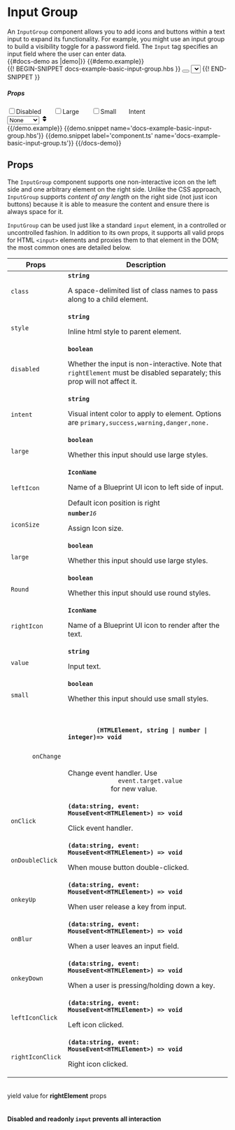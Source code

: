 # Input Group
<div class='bp3-running-text bp3-text-large'>
  An <code>InputGroup</code> component allows you to add icons and buttons within a text input to expand its functionality. For example, you might use an input group to build a visibility toggle for a password field. The <code>Input</code> tag specifies an input field where the user can enter data.
</div>
{{#docs-demo as |demo|}}
{{#demo.example}}
<div class="demo-container">
  <div class="docs-example-frame docs-example-frame-row" data-example-id="InputGroupExample">
    <div class="docs-example">
      {{! BEGIN-SNIPPET docs-example-basic-input-group.hbs }}
      <InputGroup 
        @leftIcon='filter' 
        @placeholder='Any text....'
        @disabled={{isDisabled}} 
        @large={{isLarge}} 
        @small={{isSmall}}
        @intent={{intent}} 
      >
      </InputGroup>
      <InputGroup 
        @type={{type}} 
        @placeholder='Enter your password...'
        @disabled={{isDisabled}} 
        @large={{isLarge}} 
        @small={{isSmall}} 
        @intent={{intent}} >
        <ToolTip @content={{content}} @disabled={{isDisabled}} >
          <Button @icon={{icon}} @disabled={{isDisabled}} 
          @intent="warning" @minimal="true" @onClick={{action "OnClick"}}></Button>
        </ToolTip>
      </InputGroup>
      <InputGroup 
        @leftIcon='tag' 
        @placeholder='Find tags' 
        @disabled={{isDisabled}} 
        @large={{isLarge}} 
        @small={{isSmall}}  
        @intent={{intent}} 
        @onkeyDown={{action 'onkeyDown'}}>
        <Tag @minimal=true @value={{tagValueChange}}></Tag>
      </InputGroup>
      <InputGroup 
        @placeholder='Add people or groups...' 
        @disabled={{isDisabled}} 
        @large={{isLarge}} 
        @small={{isSmall}} 
        @intent={{intent}}  
        >
        <Select @data={{data}} @type='button'    
         @selected={{selected}} 
         @minimal={{false}}
         @ButtonProps={{ButtonProps}}
         @onSelect={{action 'optionSelected' }}>
        </Select>
        </InputGroup>
      {{! END-SNIPPET }}
    </div>
    <div class="docs-example-options">
      <h5 class="bp3-heading">Props</h5>
      <label class="bp3-control bp3-switch" style='padding-right:25px'><input type="checkbox" value="on"
          onclick={{action 'disableFun' }}><span class="bp3-control-indicator"></span>Disabled</label>
      <label class="bp3-control bp3-switch" style='padding-right:25px'><input type="checkbox" value="on"><span
          class="bp3-control-indicator" onclick={{action 'largeFun' }}></span>Large</label>
      <label class="bp3-control bp3-switch" style='padding-right:25px'><input type="checkbox" value="on"><span
          class="bp3-control-indicator" onclick={{action 'smallFun' }}></span>Small</label>
       <label class="bp3-label" style="margin-top:5px">Intent
                <div class="bp3-html-select">
                  <select onchange={{action "selectIntent"}}>
                        <option label="None" value="none">None</option>
                        <option label="Primary" value="primary">Primary</option>
                        <option label="Success" value="success">Success</option>
                        <option label="Warning" value="warning">Warning</option>
                        <option label="Danger" value="danger">Danger</option>
                  </select>
                  <span icon="double-caret-vertical" class="bp3-icon bp3-icon-double-caret-vertical"><svg data-icon="double-caret-vertical" width="16" height="16" viewBox="0 0 16 16"><desc>double-caret-vertical</desc><path d="M5 7h6a1.003 1.003 0 0 0 .71-1.71l-3-3C8.53 2.11 8.28 2 8 2s-.53.11-.71.29l-3 3A1.003 1.003 0 0 0 5 7zm6 2H5a1.003 1.003 0 0 0-.71 1.71l3 3c.18.18.43.29.71.29s.53-.11.71-.29l3-3A1.003 1.003 0 0 0 11 9z" fill-rule="evenodd"></path></svg></span>
                </div>
            </label>
    </div>
  </div>
</div>
{{/demo.example}}
{{demo.snippet name='docs-example-basic-input-group.hbs'}}
{{demo.snippet label='component.ts' name='docs-example-basic-input-group.ts'}}
{{/docs-demo}}

## Props

<div class="bp3-running-text bp3-text-large"><p>The <code>InputGroup</code> component supports one non-interactive icon on the left
side and one arbitrary element on the right side. Unlike the CSS approach,
<code>InputGroup</code> supports <em>content of any length</em> on the right side (not just
icon buttons) because it is able to measure the content and ensure there is
always space for it.</p>
<p><code>InputGroup</code> can be used just like a standard <code>input</code> element, in
a controlled or uncontrolled fashion. In addition to its own props, it supports
all valid props for HTML <code>&lt;input&gt;</code> elements and proxies them to that element in
the DOM; the most common ones are detailed below.</p>
</div>

<div class="docs-modifiers-table bp3-running-text">
  <table class="bp3-html-table">
    <thead>
      <tr>
        <th>Props</th>
        <th>Description</th>
      </tr>
    </thead>
    <tbody>
      <tr>
        <td class="docs-prop-name"><code>class</code></td>
        <td class="docs-prop-details"><code
            class="docs-prop-type"><strong>string</strong><em class="docs-prop-default bp3-text-muted"></em></code>
          <div class="docs-prop-description">
            <div class="docs-section">
              <div class="bp3-running-text">
                <p>A space-delimited list of class names to pass along to a child element.</p>
              </div>
            </div>
          </div>
        </td>
      </tr>
      <tr>
        <td class="docs-prop-name"><code>style</code></td>
        <td class="docs-prop-details"><code
            class="docs-prop-type"><strong>string</strong><em class="docs-prop-default bp3-text-muted"></em></code>
          <div class="docs-prop-description">
            <div class="docs-section">
              <div class="bp3-running-text">
                <p>Inline html style to parent element.</p>
              </div>
            </div>
          </div>
        </td>
      </tr>
      <tr>
        <td class="docs-prop-name"><code>disabled</code></td>
        <td class="docs-prop-details"><code
            class="docs-prop-type"><strong>boolean</strong><em class="docs-prop-default bp3-text-muted"></em></code>
          <div class="docs-prop-description">
            <div class="docs-section">
              <div class="bp3-running-text">
                <p>Whether the input is non-interactive.
                   Note that <code>rightElement</code> must be disabled separately; this prop will not affect it.</p>
              </div>
            </div>
          </div>
        </td>
      </tr>
      <tr>
        <td class="docs-prop-name"><code>intent</code></td>
        <td class="docs-prop-details">
          <code class="docs-prop-type"><strong>string</strong><em class="docs-prop-default bp3-text-muted"></em></code>
          <div class="docs-prop-description">
            <div class="docs-section">
              <div class="bp3-running-text">
                <p>Visual intent color to apply to element. Options are
                  <code>primary,success,warning,danger,none.</code></p>
              </div>
            </div>
          </div>
        </td>
      </tr>
      <tr><td class="docs-prop-name"><code>large</code></td><td class="docs-prop-details"><code class="docs-prop-type"><strong>boolean</strong><em class="docs-prop-default bp3-text-muted"></em></code><div class="docs-prop-description"><div class="docs-section"><div class="bp3-running-text"><p>Whether this input should use large styles.</p>
</div></div></div><div class="docs-prop-tags"></div></td></tr>
      <tr>
        <td class="docs-prop-name"><code>leftIcon</code></td>
        <td class="docs-prop-details"><code
            class="docs-prop-type"><strong>IconName </strong><em class="docs-prop-default bp3-text-muted"></em></code>
          <div class="docs-prop-description">
            <div class="docs-section">
              <div class="bp3-running-text">
                <p>Name of a Blueprint UI icon to left side of input.</p>
              </div>
            </div>
          </div>
          <div class="docs-prop-tags"><span class="bp3-tag bp3-minimal"><span
                class="bp3-text-overflow-ellipsis bp3-fill">
                Default icon position is right</span></span></div>
        </td>
      </tr>
      <tr>
        <td class="docs-prop-name"><code>iconSize</code></td>
        <td class="docs-prop-details"><code
            class="docs-prop-type"><strong>number</strong><em class="docs-prop-default bp3-text-muted">16</em></code>
          <div class="docs-prop-description">
            <div class="docs-section">
              <div class="bp3-running-text">
                <p>Assign Icon size.</p>
              </div>
            </div>
          </div>
        </td>
      </tr>
      <tr>
        <td class="docs-prop-name"><code>large</code></td>
        <td class="docs-prop-details"><code
            class="docs-prop-type"><strong>boolean</strong><em class="docs-prop-default bp3-text-muted"></em></code>
          <div class="docs-prop-description">
            <div class="docs-section">
              <div class="bp3-running-text">
                <p>Whether this input should use large styles.</p>
              </div>
            </div>
          </div>
          <div class="docs-prop-tags"></div>
        </td>
      </tr>
      <tr>
        <td class="docs-prop-name"><code>Round</code></td>
        <td class="docs-prop-details"><code
            class="docs-prop-type"><strong>boolean</strong><em class="docs-prop-default bp3-text-muted"></em></code>
          <div class="docs-prop-description">
            <div class="docs-section">
              <div class="bp3-running-text">
                <p>Whether this input should use round styles.</p>
              </div>
            </div>
          </div>
          <div class="docs-prop-tags"></div>
        </td>
      </tr>
      <tr>
        <td class="docs-prop-name"><code>rightIcon</code></td>
        <td class="docs-prop-details"><code
            class="docs-prop-type"><strong>IconName</strong><em class="docs-prop-default bp3-text-muted"></em></code>
          <div class="docs-prop-description">
            <div class="docs-section">
              <div class="bp3-running-text">
                <p>Name of a Blueprint UI icon to render after the text.</p>
              </div>
            </div>
          </div>
          <div class="docs-prop-tags"></div>
        </td>
      </tr>
      <tr>
        <td class="docs-prop-name"><code>value</code></td>
        <td class="docs-prop-details"><code
            class="docs-prop-type"><strong>string</strong><em class="docs-prop-default bp3-text-muted"></em></code>
          <div class="docs-prop-description">
            <div class="docs-section">
              <div class="bp3-running-text">
                <p>Input text.</p>
              </div>
            </div>
          </div>
        </td>
      </tr>
      <tr>
        <td class="docs-prop-name"><code>small</code></td>
        <td class="docs-prop-details"><code
            class="docs-prop-type"><strong>boolean</strong><em class="docs-prop-default bp3-text-muted"></em></code>
          <div class="docs-prop-description">
            <div class="docs-section">
              <div class="bp3-running-text">
                <p>Whether this input should use small styles.</p>
              </div>
            </div>
          </div>
        </td>
      </tr>
      <tr>
  <td class="docs-prop-name">
    <code>
      onChange
    </code>
  </td>
  <td class="docs-prop-details">
    <code class="docs-prop-type">
      <strong>
        (HTMLElement, string | number | integer)=> void
      </strong>
      <em class="docs-prop-default bp3-text-muted"></em>
    </code>
    <div class="docs-prop-description">
      <div class="docs-section">
        <div class="bp3-running-text">
          <p>
            Change event handler. Use
            <code>
              event.target.value
            </code>
            for new value.
          </p>
        </div>
      </div>
    </div>
  </td>
</tr>
      <tr>
        <td class="docs-prop-name"><code>onClick</code></td>
        <td class="docs-prop-details"><code
            class="docs-prop-type"><strong>(data:string, event: MouseEvent&lt;HTMLElement&gt;) =&gt; void</strong><em class="docs-prop-default bp3-text-muted"></em></code>
          <div class="docs-prop-description">
            <div class="docs-section">
              <div class="bp3-running-text">
                <p>Click event handler.</p>
              </div>
            </div>
          </div>
        </td>
      </tr>
      <tr>
        <td class="docs-prop-name"><code>onDoubleClick</code></td>
        <td class="docs-prop-details"><code
            class="docs-prop-type"><strong>(data:string, event: MouseEvent&lt;HTMLElement&gt;) =&gt; void</strong><em class="docs-prop-default bp3-text-muted"></em></code>
          <div class="docs-prop-description">
            <div class="docs-section">
              <div class="bp3-running-text">
                <p>When mouse button double-clicked.</p>
              </div>
            </div>
          </div>
        </td>
      </tr>
      <tr>
        <td class="docs-prop-name"><code>onkeyUp</code></td>
        <td class="docs-prop-details"><code
            class="docs-prop-type"><strong>(data:string, event: MouseEvent&lt;HTMLElement&gt;) =&gt; void</strong><em class="docs-prop-default bp3-text-muted"></em></code>
          <div class="docs-prop-description">
            <div class="docs-section">
              <div class="bp3-running-text">
                <p> When user release a key from input.</p>
              </div>
            </div>
          </div>
        </td>
      </tr>
      <tr>
        <td class="docs-prop-name"><code>onBlur</code></td>
        <td class="docs-prop-details"><code
            class="docs-prop-type"><strong>(data:string, event: MouseEvent&lt;HTMLElement&gt;) =&gt; void</strong><em class="docs-prop-default bp3-text-muted"></em></code>
          <div class="docs-prop-description">
            <div class="docs-section">
              <div class="bp3-running-text">
                <p> When a user leaves an input field.</p>
              </div>
            </div>
          </div>
        </td>
      </tr>
      <tr>
        <td class="docs-prop-name"><code>onkeyDown</code></td>
        <td class="docs-prop-details"><code
            class="docs-prop-type"><strong>(data:string, event: MouseEvent&lt;HTMLElement&gt;) =&gt; void</strong><em class="docs-prop-default bp3-text-muted"></em></code>
          <div class="docs-prop-description">
            <div class="docs-section">
              <div class="bp3-running-text">
                <p> When a user is pressing/holding down a key.</p>
              </div>
            </div>
          </div>
        </td>
      </tr>
      <tr>
        <td class="docs-prop-name"><code>leftIconClick</code></td>
        <td class="docs-prop-details"><code
            class="docs-prop-type"><strong>(data:string, event: MouseEvent&lt;HTMLElement&gt;) =&gt; void</strong><em class="docs-prop-default bp3-text-muted"></em></code>
          <div class="docs-prop-description">
            <div class="docs-section">
              <div class="bp3-running-text">
                <p>Left icon clicked.</p>
              </div>
            </div>
          </div>
        </td>
      </tr>
      <tr>
        <td class="docs-prop-name"><code>rightIconClick</code></td>
        <td class="docs-prop-details"><code
            class="docs-prop-type"><strong>(data:string, event: MouseEvent&lt;HTMLElement&gt;) =&gt; void</strong><em class="docs-prop-default bp3-text-muted"></em></code>
          <div class="docs-prop-description">
            <div class="docs-section">
              <div class="bp3-running-text">
                <p> Right icon clicked.</p>
              </div>
            </div>
          </div>
        </td>
      </tr>
    </tbody>
  </table>
  <br>
  <div class="docs-prop-tags"><span class="bp3-tag bp3-minimal"><span class="bp3-text-overflow-ellipsis bp3-fill">
     yield value for <strong>rightElement</strong> props  </span></span></div>
  <br>
  <div class="bp3-callout bp3-intent-danger ">
    <h4 class="bp3-heading">
      <Icon @icon='error' @iconSize=16 /> Disabled and readonly <code>input</code>
      prevents all interaction</h4>
  </div>

</div>